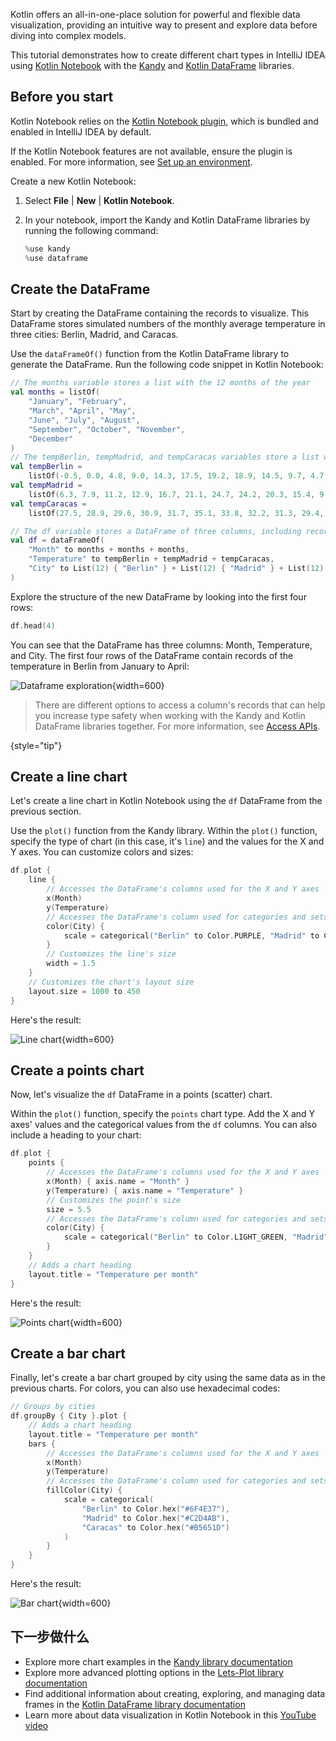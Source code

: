 [//]: # (title: 用 Kandy 实现 Kotlin Notebook 中数据可视化)

Kotlin offers an all-in-one-place solution for powerful and flexible data visualization, providing an intuitive way to present and explore data 
before diving into complex models.

This tutorial demonstrates how to create different chart types in IntelliJ IDEA using [Kotlin Notebook](kotlin-notebook-overview.md) with
the [Kandy](https://kotlin.github.io/kandy/welcome.html) and [Kotlin DataFrame](https://kotlin.github.io/dataframe/gettingstarted.html) libraries.

## Before you start

Kotlin Notebook relies on the [Kotlin Notebook plugin](https://plugins.jetbrains.com/plugin/16340-kotlin-notebook),
which is bundled and enabled in IntelliJ IDEA by default.

If the Kotlin Notebook features are not available, ensure the plugin is enabled. For more information,
see [Set up an environment](kotlin-notebook-set-up-env.md).

Create a new Kotlin Notebook:

1. Select **File** | **New** | **Kotlin Notebook**.
2. In your notebook, import the Kandy and Kotlin DataFrame libraries by running the following command:

    ```kotlin
    %use kandy
    %use dataframe
    ```

## Create the DataFrame

Start by creating the DataFrame containing the records to visualize. This DataFrame stores simulated numbers of the 
monthly average temperature in three cities: Berlin, Madrid, and Caracas.

Use the `dataFrameOf()` function from the Kotlin DataFrame library
to generate the DataFrame. Run the following code snippet in Kotlin Notebook:

```kotlin
// The months variable stores a list with the 12 months of the year
val months = listOf(
    "January", "February",
    "March", "April", "May",
    "June", "July", "August",
    "September", "October", "November",
    "December"
)
// The tempBerlin, tempMadrid, and tempCaracas variables store a list with temperature values for each month
val tempBerlin =
    listOf(-0.5, 0.0, 4.8, 9.0, 14.3, 17.5, 19.2, 18.9, 14.5, 9.7, 4.7, 1.0)
val tempMadrid =
    listOf(6.3, 7.9, 11.2, 12.9, 16.7, 21.1, 24.7, 24.2, 20.3, 15.4, 9.9, 6.6)
val tempCaracas =
    listOf(27.5, 28.9, 29.6, 30.9, 31.7, 35.1, 33.8, 32.2, 31.3, 29.4, 28.9, 27.6)

// The df variable stores a DataFrame of three columns, including records of months, temperature, and cities
val df = dataFrameOf(
    "Month" to months + months + months,
    "Temperature" to tempBerlin + tempMadrid + tempCaracas,
    "City" to List(12) { "Berlin" } + List(12) { "Madrid" } + List(12) { "Caracas" }
)
```

Explore the structure of the new DataFrame by looking into the first four rows:

```kotlin
df.head(4)
```

You can see that the DataFrame has three columns: Month, Temperature, and City. 
The first four rows of the DataFrame contain records of the temperature in Berlin from January to April:

![Dataframe exploration](visualization-dataframe-temperature.png){width=600}

> There are different options to access a column's records that can help you increase type safety when working with the Kandy and Kotlin DataFrame libraries together.
> For more information, see [Access APIs](https://kotlin.github.io/dataframe/apilevels.html).
>
{style="tip"}

## Create a line chart

Let's create a line chart in Kotlin Notebook using the `df` DataFrame from the previous section.

Use the `plot()` function from the Kandy library. Within the `plot()` function, specify the type of chart (in this case, it's `line`) 
and the values for the X and Y axes. You can customize colors and sizes:

```kotlin
df.plot {
    line {
        // Accesses the DataFrame's columns used for the X and Y axes 
        x(Month)
        y(Temperature)
        // Accesses the DataFrame's column used for categories and sets colors for these categories 
        color(City) {
            scale = categorical("Berlin" to Color.PURPLE, "Madrid" to Color.ORANGE, "Caracas" to Color.GREEN)
        }
        // Customizes the line's size
        width = 1.5
    }
    // Customizes the chart's layout size
    layout.size = 1000 to 450
}
```

Here's the result:

![Line chart](visualization-line-chart.svg){width=600}

## Create a points chart

Now, let's visualize the `df` DataFrame in a points (scatter) chart. 

Within the `plot()` function, specify the `points` chart type. Add the X and Y axes' values and the categorical values from the `df` columns.
You can also include a heading to your chart:

```kotlin
df.plot {
    points {
        // Accesses the DataFrame's columns used for the X and Y axes 
        x(Month) { axis.name = "Month" }
        y(Temperature) { axis.name = "Temperature" }
        // Customizes the point's size
        size = 5.5
        // Accesses the DataFrame's column used for categories and sets colors for these categories 
        color(City) {
            scale = categorical("Berlin" to Color.LIGHT_GREEN, "Madrid" to Color.BLACK, "Caracas" to Color.YELLOW)
        }
    }
    // Adds a chart heading
    layout.title = "Temperature per month"
}
```

Here's the result:

![Points chart](visualization-points-chart.svg){width=600}

## Create a bar chart

Finally, let's create a bar chart grouped by city using the same data as in the previous charts. 
For colors, you can also use hexadecimal codes: 

```kotlin
// Groups by cities  
df.groupBy { City }.plot {
    // Adds a chart heading
    layout.title = "Temperature per month"
    bars {
        // Accesses the DataFrame's columns used for the X and Y axes 
        x(Month)
        y(Temperature)
        // Accesses the DataFrame's column used for categories and sets colors for these categories 
        fillColor(City) {
            scale = categorical(
                "Berlin" to Color.hex("#6F4E37"),
                "Madrid" to Color.hex("#C2D4AB"),
                "Caracas" to Color.hex("#B5651D")
            )
        }
    }
}
```

Here's the result:

![Bar chart](visualization-bar-chart.svg){width=600}

## 下一步做什么

* Explore more chart examples in the [Kandy library documentation](https://kotlin.github.io/kandy/examples.html)
* Explore more advanced plotting options in the [Lets-Plot library documentation](lets-plot.md)
* Find additional information about creating, exploring, and managing data frames in the [Kotlin DataFrame library documentation](https://kotlin.github.io/dataframe/info.html)
* Learn more about data visualization in Kotlin Notebook in this [YouTube video]( https://www.youtube.com/watch?v=m4Cqz2_P9rI&t=4s)
